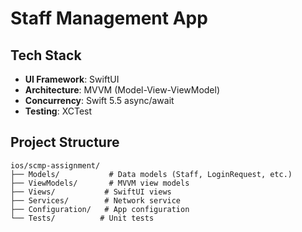 # Staff Management App

## Tech Stack

- **UI Framework**: SwiftUI
- **Architecture**: MVVM (Model-View-ViewModel)
- **Concurrency**: Swift 5.5 async/await
- **Testing**: XCTest

## Project Structure

```
ios/scmp-assignment/
├── Models/           # Data models (Staff, LoginRequest, etc.)
├── ViewModels/       # MVVM view models
├── Views/           # SwiftUI views
├── Services/        # Network service
├── Configuration/   # App configuration
└── Tests/          # Unit tests
```
